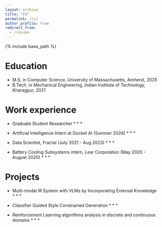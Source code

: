 ```yaml
---
layout: archive
title: "CV"
permalink: /cv/
author_profile: true
redirect_from:
  - /resume
---
```


{% include base_path %}

Education
======
* M.S. in Computer Science, University of Massachusetts, Amherst, 2025
* B.Tech. in Mechanical Engineering, Indian Institute of Technology, Kharagpur, 2021

Work experience
======
* Graduate Student Researcher
  * 
  * 
  * 


* Artificial Intelligence Intern at Docket AI (Summer 2024)
  * 
  * 
  * 

* Data Scientist, Fractal (July 2021 - Aug 2023)
  * 
  * 
  * 

* Battery Cooling Subsystems intern, Lear Corporation (May 2020 - August 2020)
  * 
  * 
  * 

Projects 
======
* Multi-modal IR System with VLMs by Incorporating External Knowledge 
  * 
  * 
  * 


* Classifier Guided Style Constrained Generation 
  * 
  * 
  * 

* Reinforcement Learning algorithms analysis in discrete and continuous domains 
  * 
  * 
  * 

<!-- Skills
======
* Skill 1
* Skill 2
  * Sub-skill 2.1
  * Sub-skill 2.2
  * Sub-skill 2.3
* Skill 3 -->

<!-- Publications
======
  <ul>{% for post in site.publications reversed %}
    {% include archive-single-cv.html %}
  {% endfor %}</ul> -->
  
<!-- Talks
======
  <ul>{% for post in site.talks reversed %}
    {% include archive-single-talk-cv.html  %}
  {% endfor %}</ul> -->
  
<!-- Teaching
======
  <ul>{% for post in site.teaching reversed %}
    {% include archive-single-cv.html %}
  {% endfor %}</ul> -->
  
<!-- Service and leadership
======
* Currently signed in to 43 different slack teams -->
